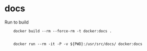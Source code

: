 # docs


Run to build

		docker build --rm --force-rm -t docker:docs .


		docker run --rm -it -P -v ${PWD}:/usr/src/docs/ docker:docs